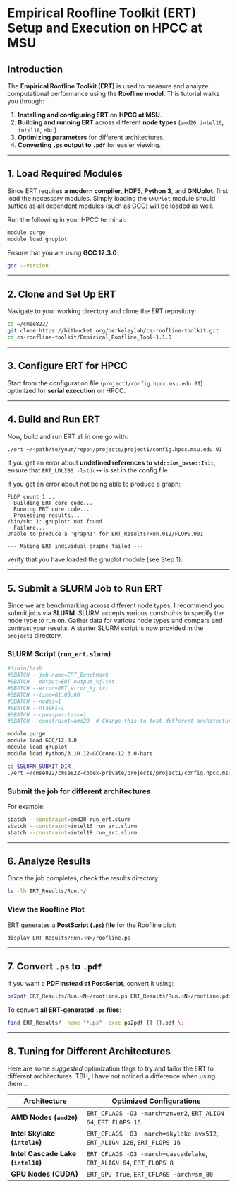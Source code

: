# **Empirical Roofline Toolkit (ERT) Setup and Execution on HPCC at MSU**

## **Introduction**

The **Empirical Roofline Toolkit (ERT)** is used to measure and analyze computational performance using the **Roofline model**. This tutorial walks you through:
1. **Installing and configuring ERT** on **HPCC at MSU**.
2. **Building and running ERT** across different **node types** (`amd20`, `intel16`, `intel18`, etc.).
3. **Optimizing parameters** for different architectures.
4. **Converting `.ps` output to `.pdf`** for easier viewing.

---

## **1. Load Required Modules**

Since ERT requires **a modern compiler**, **HDF5**, **Python 3**, and **GNUplot**, first load the necessary modules. Simply loading the `GNUPlot` module should suffice as all dependent modules (such as GCC) will be loaded as well.

Run the following in your HPCC terminal:
```bash
module purge
module load gnuplot
```
Ensure that you are using **GCC 12.3.0**:
```bash
gcc --version
```

---

## **2. Clone and Set Up ERT**

Navigate to your working directory and clone the ERT repository:
```bash
cd ~/cmse822/
git clone https://bitbucket.org/berkeleylab/cs-roofline-toolkit.git
cd cs-roofline-toolkit/Empirical_Roofline_Tool-1.1.0
```

---

## **3. Configure ERT for HPCC**

Start from the configuration file (`project1/config.hpcc.msu.edu.01`) optimized for **serial execution** on HPCC.

---

## **4. Build and Run ERT**

Now, build and run ERT all in one go with:
```bash
./ert ~/<path/to/your/repo>/projects/project1/config.hpcc.msu.edu.01
```

If you get an error about **undefined references to `std::ios_base::Init`**, ensure that `ERT_LDLIBS -lstdc++` is set in the config file.

If you get an error about not being able to produce a graph:
```
FLOP count 1...
  Building ERT core code...
  Running ERT core code...
  Processing results...
/bin/sh: 1: gnuplot: not found
  Failure...
Unable to produce a 'graph1' for ERT_Results/Run.012/FLOPS.001

--- Making ERT individual graphs failed ---
```

verify that you have loaded the gnuplot module (see Step 1).

---

## **5. Submit a SLURM Job to Run ERT**

Since we are benchmarking across different node types, I recommend you submit jobs via **SLURM**.
SLURM accepts various _constraints_ to specify the node type to run on. Gather data for various node types and compare and contrast your results. 
A starter SLURM script is now provided in the `project1` directory.

### **SLURM Script (`run_ert.slurm`)**

```bash
#!/bin/bash
#SBATCH --job-name=ERT_Benchmark
#SBATCH --output=ERT_output_%j.txt
#SBATCH --error=ERT_error_%j.txt
#SBATCH --time=01:00:00
#SBATCH --nodes=1
#SBATCH --ntasks=1
#SBATCH --cpus-per-task=1
#SBATCH --constraint=amd20  # Change this to test different architectures

module purge
module load GCC/12.3.0
module load gnuplot
module load Python/3.10.12-GCCcore-12.3.0-bare

cd $SLURM_SUBMIT_DIR
./ert ~/cmse822/cmse822-codex-private/projects/project1/config.hpcc.msu.edu.01
```

### **Submit the job for different architectures**

For example:

```bash
sbatch --constraint=amd20 run_ert.slurm
sbatch --constraint=intel16 run_ert.slurm
sbatch --constraint=intel18 run_ert.slurm
```

---

## **6. Analyze Results**

Once the job completes, check the results directory:
```bash
ls -lh ERT_Results/Run.*/
```

### **View the Roofline Plot**

ERT generates a **PostScript (`.ps`) file** for the Roofline plot:
```bash
display ERT_Results/Run.<N>/roofline.ps
```

---

## **7. Convert `.ps` to `.pdf`**

If you want a **PDF instead of PostScript**, convert it using:
```bash
ps2pdf ERT_Results/Run.<N>/roofline.ps ERT_Results/Run.<N>/roofline.pdf
```
To convert **all ERT-generated `.ps` files**:
```bash
find ERT_Results/ -name "*.ps" -exec ps2pdf {} {}.pdf \;
```

---

## **8. Tuning for Different Architectures**

Here are some _suggested_ optimization flags to try and tailor the ERT to different architectures. TBH, I have not noticed a difference when using them...

| **Architecture** | **Optimized Configurations** |
|-----------------|-----------------------------|
| **AMD Nodes (`amd20`)** | `ERT_CFLAGS -O3 -march=znver2`, `ERT_ALIGN 64`, `ERT_FLOPS 16` |
| **Intel Skylake (`intel16`)** | `ERT_CFLAGS -O3 -march=skylake-avx512`, `ERT_ALIGN 128`, `ERT_FLOPS 16` |
| **Intel Cascade Lake (`intel18`)** | `ERT_CFLAGS -O3 -march=cascadelake`, `ERT_ALIGN 64`, `ERT_FLOPS 8` |
| **GPU Nodes (CUDA)** | `ERT_GPU True`, `ERT_CFLAGS -arch=sm_80` |

